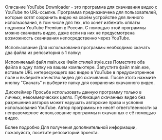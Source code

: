 Описание
YouTube Downloader - это программа для скачивания видео с YouTube по URL-ссылке. Программа предназначена для пользователей, которые хотят сохранить видео на своём устройстве для личного использования, в том числе для тех, кто хочет избежать оплаты подписки YouTube Premium в России. С помощью этой программы можно скачивать видео, даже если на них не предусмотрена возможность скачивания непосредственно через YouTube.

Использование
Для использования программы необходимо скачать два файла из репозитория в 1 папку:

Исполняемый файл main.exe
Файл стилей style.css
Поместите оба файла в одну папку на вашем компьютере. Запустите файл main.exe, вставьте URL интересующего вас видео в YouTube в предусмотренное поле и выберите качество видео для скачивания. После этого нажмите кнопку "Скачать" и выберите папку для сохранения скачанного видео.

Дисклеймер
Просьба использовать данную программу только в личных, некоммерческих целях. Публикация скачанных видео без разрешения авторов может нарушать авторские права и условия использования YouTube. Автор программы не несёт ответственности за неправомерное использование программы и скачанных с её помощью видео.

Более подробно
Для получения дополнительной информации, пожалуйста, посетите репозиторий проекта.

